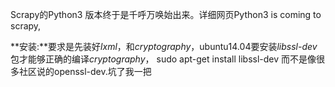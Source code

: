 Scrapy的Python3 版本终于是千呼万唤始出来。详细网页Python3 is coming to scrapy,

**安装:**要求是先装好*lxml*，和*cryptography*，ubuntu14.04要安装*libssl-dev*包才能够正确的编译*cryptography*， sudo apt-get install libssl-dev
而不是像很多社区说的openssl-dev.坑了我一把
